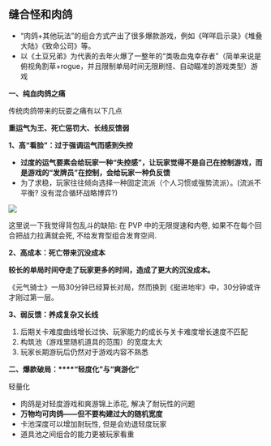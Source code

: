 
## 缝合怪和肉鸽

- “肉鸽+其他玩法”的组合方式产出了很多爆款游戏，例如《咩咩启示录》《堆叠大陆》《致命公司》等。
- 以《土豆兄弟》为代表的去年火爆了一整年的“类吸血鬼幸存者”（简单来说是俯视角割草+rogue，并且限制单局时间无限刷怪、自动瞄准的游戏类型）游戏

**一、纯血肉鸽之痛**

传统肉鸽带来的玩耍之痛有以下几点

**重运气为王、死亡惩罚大、长线反馈弱**

**1、高“看脸”：过于强调运气而感到失控**
- **过度的运气要素会给玩家一种“失控感”，让玩家觉得不是自己在控制游戏，而是游戏的“发牌员”在控制，会给玩家一种负反馈**
- 为了求稳，玩家往往倾向选择一种固定流派（个人习惯或强势流派）。(流派不平衡? 没有混合循环战略博弈?)

![](https://mmbiz.qpic.cn/sz_mmbiz_png/4yxMLKRRTNJMxG6qvLwSdyKj35dwh5ZibaKujTHX8oKTz6nLFrgN5223BnibFerkibmULTrWTcelUI0ARxndiap5zA/640?wx_fmt=png&tp=webp&wxfrom=5&wx_lazy=1&wx_co=1)

这里说一下我觉得背包乱斗的缺陷: 在 PVP 中的无限提速和内卷, 
如果不在每个回合把战力拉满就会死, 不给发育型组合发育空间.

**2、高成本：死亡带来沉没成本**

**较长的单局时间夺走了玩家更多的时间，造成了更大的沉没成本。**

《元气骑士》一局30分钟已经算长对局，然而换到《挺进地牢》中，30分钟或许才刚过第一层。

**3、弱反馈：养成复杂又长线**
1. 后期关卡难度曲线增长过快、玩家能力的成长与关卡难度增长速度不匹配
2. 构筑池（游戏里随机道具的范围）的宽度太大
3. 玩家长期游玩后仍然对于游戏内容不熟悉

**二、爆款破局：****“轻度化”与“爽游化”**

轻量化

- 肉鸽是对轻度游戏和爽游锦上添花, 解决了耐玩性的问题
- **万物均可肉鸽——但不要构建过大的随机宽度**
- 卡池深度可以增加耐玩性, 但是会劝退轻度玩家
- 道具池之间组合的能力更被玩家看重



